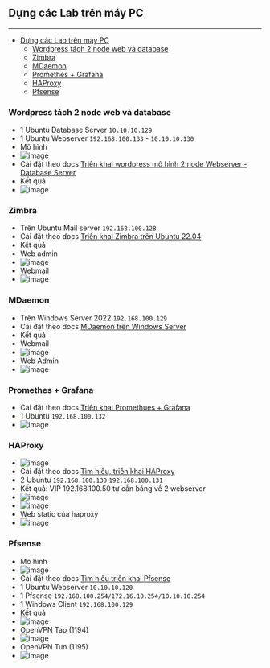 <!-- TOC --><a name="dng-các-lab-trên-máy-pc"></a>
## Dựng các Lab trên máy PC
***

<!-- TOC start (generated with https://github.com/derlin/bitdowntoc) -->

- [Dựng các Lab trên máy PC](#dng-các-lab-trên-máy-pc)
   * [Wordpress tách 2 node web và database](#wordpress-tách-2-node-web-và-database)
   * [Zimbra](#zimbra)
   * [MDaemon ](#mdaemon)
   * [Promethes + Grafana ](#promethes-grafana)
   * [HAProxy](#haproxy)
   * [Pfsense](#pfsense)

<!-- TOC end -->

<!-- TOC --><a name="wordpress-tách-2-node-web-và-database"></a>
### Wordpress tách 2 node web và database
- 1 Ubuntu Database Server `10.10.10.129`
- 1 Ubuntu Webserver `192.168.100.133` - `10.10.10.130`
- Mô hình
- ![image](./images/model-1.png)
- Cài đặt theo docs [Triển khai wordpress mô hình 2 node Webserver - Database Server](https://github.com/anthanh264/thuctapnhanhoa/blob/main/06.05.25/2.%20WP_LAMP_LEMP(2%20node).md)
- Kết quả
- ![image](./images/wp.png)

<!-- TOC --><a name="zimbra"></a>
### Zimbra
- Trên Ubuntu Mail server `192.168.100.128`
- Cài đặt theo docs [Triển khai Zimbra trên Ubuntu 22.04](https://github.com/anthanh264/thuctapnhanhoa/blob/main/07.05.25/0.%20Tri%E1%BB%83n%20khai%20s%E1%BB%AD%20d%E1%BB%A5ng%20Zimbra%20tr%C3%AAn%20Ubuntu%2022.04.md)
- Kết quả 
- Web admin
- ![image](./images/zim-1.png)
- Webmail
- ![image](./images/zim-2.png)

<!-- TOC --><a name="mdaemon"></a>
### MDaemon 
- Trên Windows Server 2022 `192.168.100.129`
- Cài đặt theo docs [MDaemon trên Windows Server](https://github.com/anthanh264/thuctapnhanhoa/blob/main/08.05.25/0.%20Tri%E1%BB%83n%20khai%20MDaemon%20tr%C3%AAn%20Windows%20Server.md)
- Kết quả 
- Webmail
- ![image](./images/md-1.png)
- Web Admin
- ![image](./images/md-2.png)

<!-- TOC --><a name="promethes-grafana"></a>
### Promethes + Grafana 
- Cài đặt theo docs [Triển khai Promethues + Grafana](https://github.com/anthanh264/thuctapnhanhoa/blob/main/08.05.25/1.%20Tri%E1%BB%83n%20khai%20Prometheus%20v%C3%A0%20Grafana.md)
- 1 Ubuntu `192.168.100.132`
- ![image](./images/pro.png)

<!-- TOC --><a name="haproxy"></a>
### HAProxy
- ![image](./image/model-2.png)
- Cài đặt theo docs [Tìm hiểu, triển khai HAProxy](https://github.com/anthanh264/thuctapnhanhoa/blob/main/08.05.25/4.%20T%C3%ACm%20hi%E1%BB%83u%2C%20tri%E1%BB%83n%20khai%20HAProxy.md)
- 2 Ubuntu `192.168.100.130` `192.168.100.131`
- Kết quả: VIP 192.168.100.50 tự cần bằng về 2 webserver 
- ![image](./images/ha-1.png)
- ![image](./images/ha-2.png)
- Web static của haproxy
- ![image](./images/ha-3.png)

<!-- TOC --><a name="pfsense"></a>
### Pfsense
- Mô hình
- ![image](./images/model-3.png)
- Cài đặt theo docs [Tìm hiểu triển khai Pfsense](https://github.com/anthanh264/thuctapnhanhoa/blob/main/09.05.25/0.%20T%C3%ACm%20hi%E1%BB%83u%20tri%E1%BB%83n%20khai%20Pfsense.md)
- 1 Ubuntu Webserver `10.10.10.120`
- 1 Pfsense	`192.168.100.254/172.16.10.254/10.10.10.254`
- 1 Windows Client  `192.168.100.129`
- Kết quả 
- ![image](./images/pf-1.png)
- OpenVPN Tap (1194)
- ![image](./images/pf-2.png)
- OpenVPN Tun (1195)
- ![image](./images/pf-3.png)